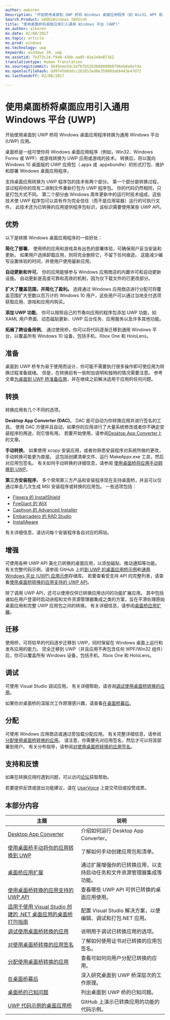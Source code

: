 ```yaml
---
author: awkoren
Description: "开始使用桌面到 UWP 桥将 Windows 桌面应用程序（如 Win32、WPF 和 Windows 窗体）转换为通用 Windows 平台 (UWP) 应用。"
Search.Product: eADQiWindows 10XVcnh
title: "使用桌面桥将桌面应用引入通用 Windows 平台 (UWP)"
ms.author: alkoren
ms.date: 02/08/2017
ms.topic: article
ms.prod: windows
ms.technology: uwp
keywords: windows 10, uwp
ms.assetid: 74373c24-f948-43bb-aa85-01e2e8e87162
translationtype: Human Translation
ms.sourcegitcommit: 5645eee3dc2ef67b5263b08800b0f96eb8a0a7da
ms.openlocfilehash: dd9f45b0ddcc201053ed8e35908da66443e47d72
ms.lasthandoff: 02/08/2017

---
```


# <a name="bring-your-desktop-app-to-the-universal-windows-platform-uwp-with-the-desktop-bridge"></a>使用桌面桥将桌面应用引入通用 Windows 平台 (UWP)

开始使用桌面到 UWP 桥将 Windows 桌面应用程序转换为通用 Windows 平台 (UWP) 应用。

桌面桥是一组可使你将 Windows 桌面应用程序（例如，Win32、Windows Forms 或 WPF）或游戏转换为 UWP 应用或游戏的技术。 转换后，将以面向 Windows 10 桌面版的 UWP 应用包（.appx 或 .appxbundle）的形式打包、维护和部署 Windows 桌面应用程序。

支持桌面应用转换为 UWP 程序包的技术有两个部分。 第一个部分是转换过程，该过程将你的现有二进制文件重新打包为 UWP 程序包。 你的代码仍然相同，只是打包方式不同。 第二个部分由 Windows 周年更新中的运行时技术组成，这些技术使 UWP 程序包可以具有作为完全信任（而不是应用容器）运行的可执行文件。 此技术还为已转换的应用提供程序包标识，该标识需要使用某些 UWP API。

## <a name="benefits"></a>优势

以下是转换 Windows 桌面应用程序的一些好处： 

**简化了部署**。 使用桥的应用和游戏具有出色的部署体验，可确保用户妥当安装和更新。 如果用户选择卸载应用，则将完全删除它，不留下任何痕迹。 这能减少编写设置体验的时间，并使用户使用最新应用。

**自动更新和许可**。 你的应用能够参与 Windows 应用商店的内置许可和自动更新设施。 自动更新是高度可靠和高效的机制，因为仅下载文件的已更改部分。

**扩大了覆盖范围，并简化了盈利。** 选择通过 Windows 应用商店进行分配可将覆盖范围扩大至数以百万计的 Windows 10 用户，这些用户可以通过当地支付选项获取应用、游戏和应用内购买。

**添加 UWP 功能**。  你可以按照自己的节奏向应用的程序包添加 UWP 功能，如 XAML 用户界面、动态磁贴更新、UWP 后台任务、应用服务以及许多其他功能。

**拓展了跨设备用例**。 通过使用桥，你可以将代码逐渐迁移到通用 Windows 平台，以覆盖所有 Windows 10 设备，包括手机、Xbox One 和 HoloLens。

## <a name="prepare"></a>准备

桌面到 UWP 桥专为易于使用而设计，你可能不需要执行很多操作即可使应用为转换过程准备就绪。 但是，在转换前有一些附加说明和独特的情况需要注意。 参考文章[为桌面到 UWP 桥准备应用](desktop-to-uwp-prepare.md)，并在继续之前解决适用于应用的任何问题。

## <a name="convert"></a>转换

转换应用有几个不同的选项。

**Desktop App Converter (DAC)**。 DAC 是可自动为你转换应用并进行签名的工具。 使用 DAC 方便并且自动，如果你的应用进行了大量系统修改或者你不确定安装程序的用途，则它很有用。 若要开始使用，请参阅[Desktop App Converter](desktop-to-uwp-run-desktop-app-converter.md)上的文章。 

**手动转换**。 如果使用 xcopy 安装应用，或者你熟悉安装程序对系统所做的更改，手动转换可能更为直接。 这包括创建清单文件、运行 MakeAppx.exe 工具，然后对应用包签名。 有关如何手动转换的详细信息，请参阅 [使用桌面桥将应用手动转换到 UWP](desktop-to-uwp-manual-conversion.md)。 

**第三方安装程序**。 多个常用第三方产品和安装程序现在支持桌面桥，并且可以仅通过单击几次生成 MSI 安装程序或转换的应用包。 一些选项包括： 

* [Flexera 的 InstallShield](http://www.flexerasoftware.com/producer/products/software-installation/installshield-software-installer)
* [FireGiant 的 WiX](https://www.firegiant.com/r/appx) 
* [Caphyon 的 Advanced Installer](http://www.advancedinstaller.com/uwp-app-package)
* [Embarcadero 的 RAD Studio](https://www.embarcadero.com/products/rad-studio/windows-10-store-desktop-bridge) 
* [InstallAware](https://www.installaware.com/appx.htm)

有关详细信息，请访问每个安装程序各自对应的网站。 

## <a name="enhance"></a>增强 

可使用各种 UWP API 美化已转换的桌面应用，以添加磁贴、推动通知等功能。 有关完整代码示例，请参阅 GitHub 上的[到 UWP 的桌面应用桥示例](https://github.com/Microsoft/DesktopBridgeToUWP-Samples)和[通用 Windows 平台 (UWP) 应用示例](https://github.com/Microsoft/Windows-universal-samples)存储库。 若要查看受支持 API 的完整列表，请查看[使用桌面桥转换的应用支持的 UWP API](desktop-to-uwp-supported-api.md)。 

除了调用 UWP API，还可以使用仅供已转换应用访问的功能扩展应用。 其中包括诸如在用户登录时启动进程和文件资源管理器集成之类的方案，旨在平滑处理原始桌面应用和完整 UWP 应用包之间的转换。 有关详细信息，请参阅[桌面桥应用扩展](desktop-to-uwp-extensions.md)。 

## <a name="migrate"></a>迁移

使用桥，可将较早的代码逐步迁移到 UWP，同时保留在 Windows 桌面上运行和发布应用的能力。 完全迁移到 UWP（并且应用不再包含任何 WPF/Win32 组件）后，你可以覆盖所有 Windows 设备，包括手机、Xbox One 和 HoloLens。

## <a name="debug"></a>调试

可使用 Visual Studio 调试应用。 有关详细帮助，请咨询[调试使用桌面桥转换的应用](desktop-to-uwp-debug.md)。 

如果你对桌面桥的深层次工作原理感兴趣，请查看[在桌面桥幕后](desktop-to-uwp-behind-the-scenes.md)。 

## <a name="distribute"></a>分配

可使用 Windows 应用商店或通过旁加载分配应用。 有关完整详细信息，请参阅[分配使用桌面桥转换的应用](desktop-to-uwp-distribute.md)。 请注意，你需要先对应用签名，然后才可以将其部署到用户。 有关分布指导，请参阅[对使用桌面桥转换的应用签名](desktop-to-uwp-signing.md)。 

## <a name="support-and-feedback"></a>支持和反馈

如果在转换应用时遇到问题，可以访问[论坛](https://social.msdn.microsoft.com/Forums/windowsapps/en-US/home?forum=wpdevelop)获取帮助。 

若要提供反馈或提出功能建议，请在 [UserVoice](https://wpdev.uservoice.com/forums/110705-universal-windows-platform/category/161895-desktop-bridge-centennial) 上提交项目或投赞成票。 

## <a name="in-this-section"></a>本部分内容

| 主题 | 说明 |
|-------|-------------|
| [Desktop App Converter](desktop-to-uwp-run-desktop-app-converter.md) | 介绍如何运行 Desktop App Converter。 |
| [使用桌面桥手动将你的应用转换到 UWP](desktop-to-uwp-manual-conversion.md) | 了解如何手动创建应用包和清单。 |
| [桌面桥应用扩展](desktop-to-uwp-extensions.md) | 通过扩展增强你的已转换应用，以支持启动任务和文件资源管理器集成等功能。 |
| [使用桌面桥转换的应用支持的 UWP API](desktop-to-uwp-supported-api.md) | 查看哪些 UWP API 可供已转换的桌面应用使用。 |
| [适用于使用 Visual Studio 创建的 .NET 桌面应用的桌面桥打包指南](desktop-to-uwp-packaging-dot-net.md) | 配置 Visual Studio 解决方案，以便编辑、调试和打包.NET 应用。 | 
| [调试使用桌面桥转换的应用](desktop-to-uwp-debug.md) | 说明用于调试已转换应用的选项。 | 
| [对使用桌面桥转换的应用签名](desktop-to-uwp-signing.md) | 了解如何使用证书对已转换的应用包签名。 |
| [分配使用桌面桥转换的应用](desktop-to-uwp-distribute.md) | 查看可如何向用户分配已转换的应用。  |
| [在桌面桥幕后](desktop-to-uwp-behind-the-scenes.md) | 深入研究桌面到 UWP 桥深层次的工作原理。 | 
| [桌面桥的已知问题](desktop-to-uwp-known-issues.md) | 列出桌面到 UWP 桥的已知问题。 | 
| [UWP 代码示例的桌面应用桥](https://github.com/Microsoft/DesktopBridgeToUWP-Samples) | GitHub 上演示已转换应用的功能的代码示例。 |

